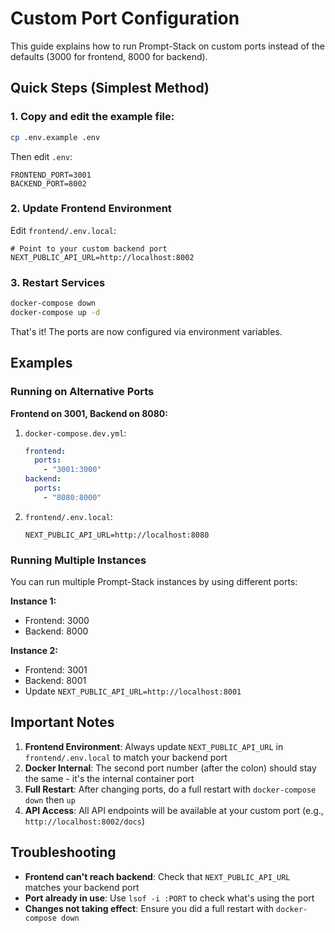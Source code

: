 # Custom Port Configuration

This guide explains how to run Prompt-Stack on custom ports instead of the defaults (3000 for frontend, 8000 for backend).

## Quick Steps (Simplest Method)

### 1. Copy and edit the example file:

```bash
cp .env.example .env
```

Then edit `.env`:

```env
FRONTEND_PORT=3001
BACKEND_PORT=8002
```

### 2. Update Frontend Environment

Edit `frontend/.env.local`:

```env
# Point to your custom backend port
NEXT_PUBLIC_API_URL=http://localhost:8002
```

### 3. Restart Services

```bash
docker-compose down
docker-compose up -d
```

That's it! The ports are now configured via environment variables.

## Examples

### Running on Alternative Ports

**Frontend on 3001, Backend on 8080:**

1. `docker-compose.dev.yml`:
   ```yaml
   frontend:
     ports:
       - "3001:3000"
   backend:
     ports:
       - "8080:8000"
   ```

2. `frontend/.env.local`:
   ```env
   NEXT_PUBLIC_API_URL=http://localhost:8080
   ```

### Running Multiple Instances

You can run multiple Prompt-Stack instances by using different ports:

**Instance 1:**
- Frontend: 3000
- Backend: 8000

**Instance 2:**
- Frontend: 3001
- Backend: 8001
- Update `NEXT_PUBLIC_API_URL=http://localhost:8001`

## Important Notes

1. **Frontend Environment**: Always update `NEXT_PUBLIC_API_URL` in `frontend/.env.local` to match your backend port
2. **Docker Internal**: The second port number (after the colon) should stay the same - it's the internal container port
3. **Full Restart**: After changing ports, do a full restart with `docker-compose down` then `up`
4. **API Access**: All API endpoints will be available at your custom port (e.g., `http://localhost:8002/docs`)

## Troubleshooting

- **Frontend can't reach backend**: Check that `NEXT_PUBLIC_API_URL` matches your backend port
- **Port already in use**: Use `lsof -i :PORT` to check what's using the port
- **Changes not taking effect**: Ensure you did a full restart with `docker-compose down`